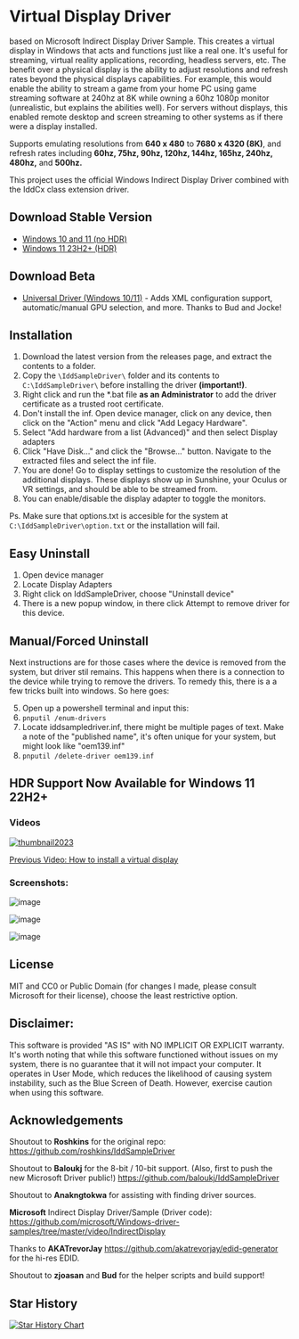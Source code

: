 # Virtual Display Driver
based on Microsoft Indirect Display Driver Sample. This creates a virtual display in Windows that acts and functions just like a real one. It's useful for streaming, virtual reality applications, recording, headless servers, etc. The benefit over a physical display is the ability to adjust resolutions and refresh rates beyond the physical displays capabilities. For example, this would enable the ability to stream a game from your home PC using game streaming software at 240hz at 8K while owning a 60hz 1080p monitor (unrealistic, but explains the abilities well). For servers without displays, this enabled remote desktop and screen streaming to other systems as if there were a display installed. 

Supports emulating resolutions from **640 x 480** to **7680 x 4320 (8K)**, and refresh rates including **60hz, 75hz, 90hz, 120hz, 144hz, 165hz, 240hz, 480hz,** and **500hz.**

This project uses the official Windows Indirect Display Driver combined with the IddCx class extension driver.

## Download Stable Version

- [Windows 10 and 11 (no HDR)](https://github.com/itsmikethetech/Virtual-Display-Driver/releases/tag/23.10.20.2)
- [Windows 11 23H2+ (HDR)](https://github.com/itsmikethetech/Virtual-Display-Driver/releases/tag/23.12.2HDR)

## Download Beta
- [Universal Driver (Windows 10/11)](https://github.com/itsmikethetech/Virtual-Display-Driver/releases/tag/24.9.11) - Adds XML configuration support, automatic/manual GPU selection, and more. Thanks to Bud and Jocke!

 
## Installation

1. Download the latest version from the releases page, and extract the contents to a folder.
2. Copy the `\IddSampleDriver\` folder and its contents to `C:\IddSampleDriver\` before installing the driver **(important!)**.
3. Right click and run the *.bat file **as an Administrator** to add the driver certificate as a trusted root certificate.
4. Don't install the inf. Open device manager, click on any device, then click on the "Action" menu and click "Add Legacy Hardware".
5. Select "Add hardware from a list (Advanced)" and then select Display adapters
6. Click "Have Disk..." and click the "Browse..." button. Navigate to the extracted files and select the inf file.
7. You are done! Go to display settings to customize the resolution of the additional displays. These displays show up in Sunshine, your Oculus or VR settings, and should be able to be streamed from.
8. You can enable/disable the display adapter to toggle the monitors.

Ps. Make sure that options.txt is accesible for the system at `C:\IddSampleDriver\option.txt` or the installation will fail.

## Easy Uninstall

1. Open device manager
2. Locate Display Adapters
3. Right click on IddSampleDriver, choose "Uninstall device"
4. There is a new popup window, in there click Attempt to remove driver for this device.

## Manual/Forced Uninstall

Next instructions are for those cases where the device is removed from the system, but driver stil remains. This happens when there is a connection to the device while trying to remove the drivers. To
remedy this, there is a a few tricks built into windows. So here goes:

5. Open up a powershell terminal and input this:
6.  ```pnputil /enum-drivers```
6. Locate iddsampledriver.inf, there might be multiple pages of text. Make a note of the "published name", it's often unique for your system, but might look like "oem139.inf"
7.  ```pnputil /delete-driver oem139.inf```

## HDR Support Now Available for Windows 11 22H2+ 

### Videos

[![thumbnail2023](https://github.com/itsmikethetech/Virtual-Display-Driver/assets/25166211/1a64c390-5d8a-420f-8bb9-4642349fc132)](https://youtu.be/nNWpbRUPkn4 "How to install a virtual display")

[Previous Video: How to install a virtual display](https://youtu.be/byfBWDnToYk "How to install a virtual display")

### Screenshots:

![image](https://github.com/itsmikethetech/Virtual-Display-Driver/assets/25166211/0f1dfed6-c9ac-4cb6-92cf-7d9ab2ac0c66)

![image](https://github.com/itsmikethetech/Virtual-Display-Driver/assets/25166211/5cb8ce08-890f-4bc1-a1a6-34f22e103699)

![image](https://github.com/itsmikethetech/Virtual-Display-Driver/assets/25166211/02af86f2-b896-4265-9174-b17c9a1aeab7)

## License

MIT and CC0 or Public Domain (for changes I made, please consult Microsoft for their license), choose the least restrictive option.

## Disclaimer:

This software is provided "AS IS" with NO IMPLICIT OR EXPLICIT warranty. It's worth noting that while this software functioned without issues on my system, there is no guarantee that it will not impact your computer. It operates in User Mode, which reduces the likelihood of causing system instability, such as the Blue Screen of Death. However, exercise caution when using this software.

## Acknowledgements

Shoutout to **Roshkins** for the original repo:
https://github.com/roshkins/IddSampleDriver

Shoutout to **Baloukj** for the 8-bit / 10-bit support. (Also, first to push the new Microsoft Driver public!)
https://github.com/baloukj/IddSampleDriver

Shoutout to **Anakngtokwa** for assisting with finding driver sources.

**Microsoft** Indirect Display Driver/Sample (Driver code): 
https://github.com/microsoft/Windows-driver-samples/tree/master/video/IndirectDisplay

Thanks to **AKATrevorJay** https://github.com/akatrevorjay/edid-generator for the hi-res EDID.

Shoutout to **zjoasan** and **Bud** for the helper scripts and build support!

## Star History

[![Star History Chart](https://api.star-history.com/svg?repos=itsmikethetech/Virtual-Display-Driver&type=Date)](https://star-history.com/#itsmikethetech/Virtual-Display-Driver&Date)

